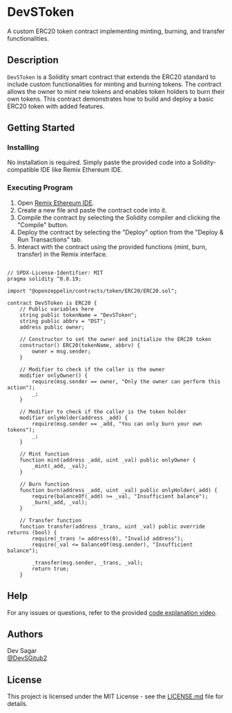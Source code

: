 # DevSToken

A custom ERC20 token contract implementing minting, burning, and transfer functionalities.

## Description

`DevSToken` is a Solidity smart contract that extends the ERC20 standard to include custom functionalities for minting and burning tokens. The contract allows the owner to mint new tokens and enables token holders to burn their own tokens. This contract demonstrates how to build and deploy a basic ERC20 token with added features.

## Getting Started

### Installing

No installation is required. Simply paste the provided code into a Solidity-compatible IDE like Remix Ethereum IDE.

### Executing Program

1. Open [Remix Ethereum IDE](https://remix.ethereum.org/).
2. Create a new file and paste the contract code into it.
3. Compile the contract by selecting the Solidity compiler and clicking the "Compile" button.
4. Deploy the contract by selecting the "Deploy" option from the "Deploy & Run Transactions" tab.
5. Interact with the contract using the provided functions (mint, burn, transfer) in the Remix interface.

```solidity

// SPDX-License-Identifier: MIT
pragma solidity ^0.8.19;

import "@openzeppelin/contracts/token/ERC20/ERC20.sol";

contract DevSToken is ERC20 {
    // Public variables here
    string public tokenName = "DevSToken";
    string public abbrv = "DST";
    address public owner;

    // Constructor to set the owner and initialize the ERC20 token
    constructor() ERC20(tokenName, abbrv) {
        owner = msg.sender;
    }

    // Modifier to check if the caller is the owner
    modifier onlyOwner() {
        require(msg.sender == owner, "Only the owner can perform this action");
        _;
    }

    // Modifier to check if the caller is the token holder
    modifier onlyHolder(address _add) {
        require(msg.sender == _add, "You can only burn your own tokens");
        _;
    }

    // Mint function
    function mint(address _add, uint _val) public onlyOwner {
        _mint(_add, _val);
    }

    // Burn function
    function burn(address _add, uint _val) public onlyHolder(_add) {
        require(balanceOf(_add) >= _val, "Insufficient balance");
        _burn(_add, _val);
    }

    // Transfer function
    function transfer(address _trans, uint _val) public override returns (bool) {
        require(_trans != address(0), "Invalid address");
        require(_val <= balanceOf(msg.sender), "Insufficient balance");
        
        _transfer(msg.sender, _trans, _val);
        return true;
    }
```

## Help

For any issues or questions, refer to the provided [code explanation video](https://www.loom.com/share/af2b1e61f1d742b196643d06ff62263e?sid=d816f83c-f7ac-4640-aa9c-84997b4068a6).

## Authors

Dev Sagar  
[@DevSGitub2](https://github.com/DevSGitub2)

## License

This project is licensed under the MIT License - see the [LICENSE.md]([LICENSE.md](https://github.com/DevSGitub2/ETH-AVAX-Module-3/blob/main/LICENSE)) file for details.










